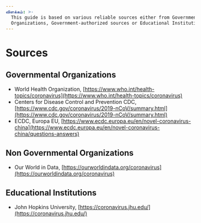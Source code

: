 ```yaml
---
விளக்கம்: >-
  This guide is based on various reliable sources either from Governmental
  Organizations, Government-authorized sources or Educational Institutions.
---
```


# Sources

## Governmental Organizations

* World Health Organization, [https://www.who.int/health-topics/coronavirus](https://www.who.int/health-topics/coronavirus)
* Centers for Disease Control and Prevention CDC, [https://www.cdc.gov/coronavirus/2019-nCoV/summary.html](https://www.cdc.gov/coronavirus/2019-nCoV/summary.html)
* ECDC, Europa EU, [https://www.ecdc.europa.eu/en/novel-coronavirus-china](https://www.ecdc.europa.eu/en/novel-coronavirus-china/questions-answers)

## Non Governmental Organizations

* Our World in Data, [https://ourworldindata.org/coronavirus](https://ourworldindata.org/coronavirus)

## Educational Institutions

* John Hopkins University, [https://coronavirus.jhu.edu/](https://coronavirus.jhu.edu/)

